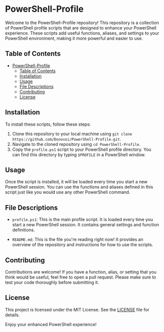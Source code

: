 # PowerShell-Profile

Welcome to the PowerShell-Profile repository! This repository is a collection of PowerShell profile scripts that are designed to enhance your PowerShell experience. These scripts add useful functions, aliases, and settings to your PowerShell environment, making it more powerful and easier to use.

## Table of Contents

- [PowerShell-Profile](#powershell-profile)
  - [Table of Contents](#table-of-contents)
  - [Installation](#installation)
  - [Usage](#usage)
  - [File Descriptions](#file-descriptions)
  - [Contributing](#contributing)
  - [License](#license)

## Installation

To install these scripts, follow these steps:

1. Clone this repository to your local machine using `git clone https://github.com/Donovoi/PowerShell-Profile.git`.
2. Navigate to the cloned repository using `cd PowerShell-Profile`.
3. Copy the `profile.ps1` script to your PowerShell profile directory. You can find this directory by typing `$PROFILE` in a PowerShell window.

## Usage

Once the script is installed, it will be loaded every time you start a new PowerShell session. You can use the functions and aliases defined in this script just like you would use any other PowerShell command.

## File Descriptions

- `profile.ps1`: This is the main profile script. It is loaded every time you start a new PowerShell session. It contains general settings and function definitions.

- `README.md`: This is the file you're reading right now! It provides an overview of the repository and instructions for how to use the scripts.

## Contributing

Contributions are welcome! If you have a function, alias, or setting that you think would be useful, feel free to open a pull request. Please make sure to test your code thoroughly before submitting it.

## License

This project is licensed under the MIT License. See the [LICENSE](LICENSE) file for details.

Enjoy your enhanced PowerShell experience!
